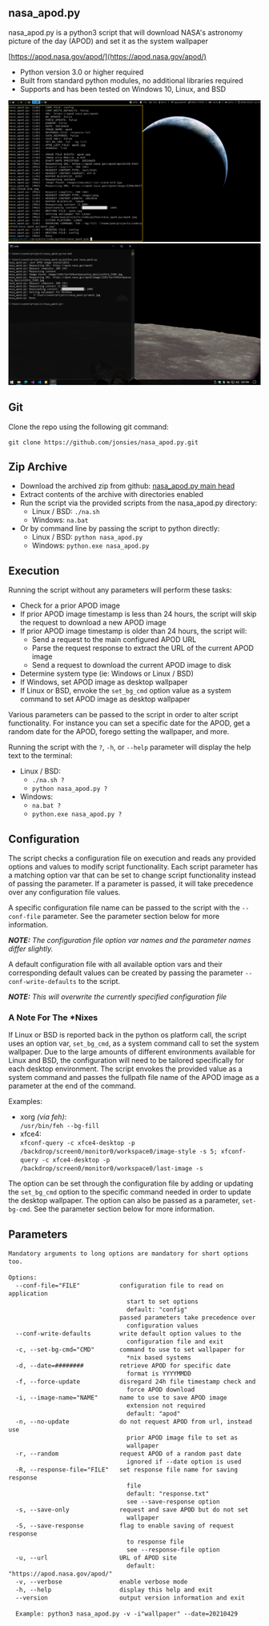 ## nasa_apod.py
nasa_apod.py is a python3 script that will download NASA's astronomy picture of the day (APOD) and set it as the system wallpaper

[https://apod.nasa.gov/apod/](https://apod.nasa.gov/apod/)

- Python version 3.0 or higher required
- Built from standard python modules, no additional libraries required
- Supports and has been tested on Windows 10, Linux, and BSD

![linux](screenshots/linux.png?raw=True "Linux")
![windows](screenshots/windows.png?raw=True "Windows")


## Git

Clone the repo using the following git command:

    git clone https://github.com/jonsies/nasa_apod.py.git


## Zip Archive
 - Download the archived zip from github:
    [nasa_apod.py main head](https://github.com/jonsies/nasa_apod.py/archive/refs/heads/main.zip)
 - Extract contents of the archive with directories enabled
 - Run the script via the provided scripts from the nasa_apod.py directory:
    - Linux / BSD: `./na.sh`
    - Windows: `na.bat`
 - Or by command line by passing the script to python directly:
    - Linux / BSD: `python nasa_apod.py`
    - Windows: `python.exe nasa_apod.py`


## Execution

Running the script without any parameters will perform these tasks:

- Check for a prior APOD image
- If prior APOD image timestamp is less than 24 hours, the script will skip the request to download a new APOD image
- If prior APOD image timestamp is older than 24 hours, the script will:
    - Send a request to the main configured APOD URL
    - Parse the request response to extract the URL of the current APOD image
    - Send a request to download the current APOD image to disk
- Determine system type (ie: Windows or Linux / BSD)
- If Windows, set APOD image as desktop wallpaper
- If Linux or BSD, envoke the `set_bg_cmd` option value as a system command to set APOD image as desktop wallpaper

Various parameters can be passed to the script in order to alter script functionality. For instance you can set a specific date for the APOD, get a random date for the APOD, forego setting the wallpaper, and more.

Running the script with the `?`, `-h`, or `--help` parameter will display the help text to the terminal:

- Linux / BSD:
    - `./na.sh ?`
    - `python nasa_apod.py ?`
- Windows: 
    - `na.bat ?`
    - `python.exe nasa_apod.py ?`


## Configuration

The script checks a configuration file on execution and reads any provided options and values to modify script functionality. Each script parameter has a matching option var that can be set to change script functionality instead of passing the parameter. If a parameter is passed, it will take precedence over any configuration file values.

A specific configuration file name can be passed to the script with the `--conf-file` parameter. See the parameter section below for more information.

___NOTE:___ _The configuration file option var names and the parameter names differ slightly._

A default configuration file with all available option vars and their corresponding default values can be created by passing the parameter `--conf-write-defaults` to the script.

___NOTE:___ _This will overwrite the currently specified configuration file_

### A Note For The \*Nixes

If Linux or BSD is reported back in the python os platform call, the script uses an option var, `set_bg_cmd`, as a system command call to set the system wallpaper. Due to the large amounts of different environments available for Linux and BSD, the configuration will need to be tailored specifically for each desktop environment. The script envokes the provided value as a system command and passes the fullpath file name of the APOD image as a parameter at the end of the command.

Examples:

- xorg _(via feh)_:  
`/usr/bin/feh --bg-fill`
- xfce4:  
`xfconf-query -c xfce4-desktop -p /backdrop/screen0/monitor0/workspace0/image-style -s 5; xfconf-query -c xfce4-desktop -p /backdrop/screen0/monitor0/workspace0/last-image -s`

The option can be set through the configuration file by adding or updating the `set_bg_cmd` option to the specific command needed in order to update the desktop wallpaper. The option can also be passed as a parameter, `set-bg-cmd`. See the parameter section below for more information.


## Parameters
```
Mandatory arguments to long options are mandatory for short options too.

Options:
  --conf-file="FILE"           configuration file to read on application
                                 start to set options
                                 default: "config"
                               passed parameters take precedence over
                                 configuration values
  --conf-write-defaults        write default option values to the
                                 configuration file and exit
  -c, --set-bg-cmd="CMD"       command to use to set wallpaper for
                                 *nix based systems
  -d, --date=########          retrieve APOD for specific date
                                 format is YYYYMMDD
  -f, --force-update           disregard 24h file timestamp check and
                                 force APOD download
  -i, --image-name="NAME"      name to use to save APOD image
                                 extension not required
                                 default: "apod"
  -n, --no-update              do not request APOD from url, instead use
                                 prior APOD image file to set as
                                 wallpaper
  -r, --random                 request APOD of a random past date
                                 ignored if --date option is used
  -R, --response-file="FILE"   set response file name for saving response
                                 file
                                 default: "response.txt"
                                 see --save-response option
  -s, --save-only              request and save APOD but do not set
                                 wallpaper
  -S, --save-response          flag to enable saving of request response
                                 to response file
                                 see --response-file option
  -u, --url                    URL of APOD site
                                 default: "https://apod.nasa.gov/apod/"
  -v, --verbose                enable verbose mode
  -h, --help                   display this help and exit
  --version                    output version information and exit

  Example: python3 nasa_apod.py -v -i"wallpaper" --date=20210429
```

